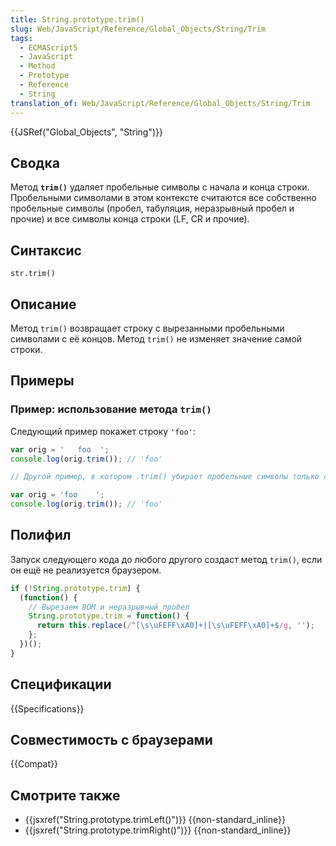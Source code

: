 ```yaml
---
title: String.prototype.trim()
slug: Web/JavaScript/Reference/Global_Objects/String/Trim
tags:
  - ECMAScript5
  - JavaScript
  - Method
  - Prototype
  - Reference
  - String
translation_of: Web/JavaScript/Reference/Global_Objects/String/Trim
---
```


{{JSRef("Global_Objects", "String")}}

## Сводка

Метод **`trim()`** удаляет пробельные символы с начала и конца строки. Пробельными символами в этом контексте считаются все собственно пробельные символы (пробел, табуляция, неразрывный пробел и прочие) и все символы конца строки (LF, CR и прочие).

## Синтаксис

```
str.trim()
```

## Описание

Метод `trim()` возвращает строку с вырезанными пробельными символами с её концов. Метод `trim()` не изменяет значение самой строки.

## Примеры

### Пример: использование метода `trim()`

Следующий пример покажет строку `'foo'`:

```js
var orig = '   foo  ';
console.log(orig.trim()); // 'foo'

// Другой пример, в котором .trim() убирает пробельные символы только с одной стороны.

var orig = 'foo    ';
console.log(orig.trim()); // 'foo'
```

## Полифил

Запуск следующего кода до любого другого создаст метод `trim()`, если он ещё не реализуется браузером.

```js
if (!String.prototype.trim) {
  (function() {
    // Вырезаем BOM и неразрывный пробел
    String.prototype.trim = function() {
      return this.replace(/^[\s\uFEFF\xA0]+|[\s\uFEFF\xA0]+$/g, '');
    };
  })();
}
```

## Спецификации

{{Specifications}}

## Совместимость с браузерами

{{Compat}}

## Смотрите также

- {{jsxref("String.prototype.trimLeft()")}} {{non-standard_inline}}
- {{jsxref("String.prototype.trimRight()")}} {{non-standard_inline}}
